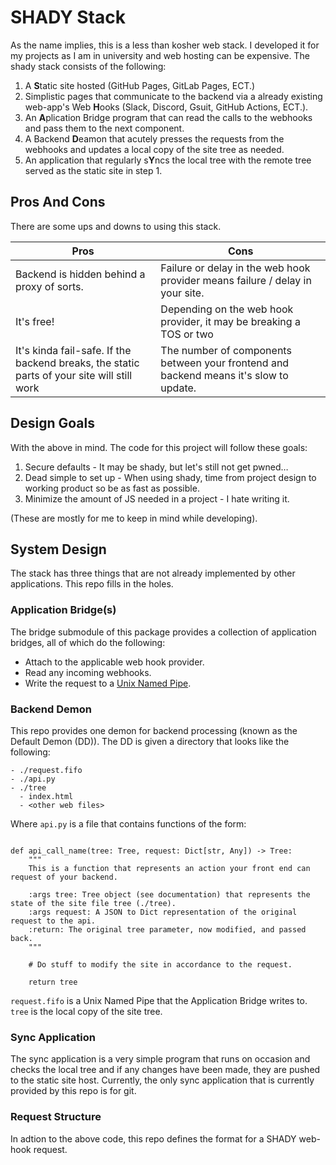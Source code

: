 # SHADY Stack

As the name implies, this is a less than kosher web stack. I developed it for
my projects as I am in university and web hosting can be expensive. The shady stack consists of the following:

1. A **S**tatic site hosted (GitHub Pages, GitLab Pages, ECT.)
2. Simplistic pages that communicate to the backend via a already existing web-app's Web **H**ooks (Slack, Discord, Gsuit, GitHub Actions, ECT.).
3. An **A**plication Bridge program that can read the calls to the webhooks and pass them to the next component.
4. A Backend **D**eamon that acutely presses the requests from the webhooks and updates a local copy of the site tree as needed.
5. An application that regularly s**Y**ncs the local tree with the remote tree served as the static site in step 1.

## Pros And Cons

There are some ups and downs to using this stack.

| Pros | Cons |
|------|------|
| Backend is hidden behind a proxy of sorts. | Failure or delay in the web hook provider means failure / delay in your site. |
| It's free! | Depending on the web hook provider, it may be breaking a TOS or two |
| It's kinda fail-safe. If the backend breaks, the static parts of your site will still work | The number of components between your frontend and backend means it's slow to update. |

## Design Goals

With the above in mind. The code for this project will follow these goals:

1. Secure defaults - It may be shady, but let's still not get pwned…
2. Dead simple to set up - When using shady, time from project design to working product so be as fast as possible.
3. Minimize the amount of JS needed in a project - I hate writing it.

(These are mostly for me to keep in mind while developing).

## System Design

The stack has three things that are not already implemented by other applications. This repo fills in the holes.

### Application Bridge(s)

The bridge submodule of this package provides a collection of application bridges, all of which do the following:

- Attach to the applicable web hook provider.
- Read any incoming webhooks.
- Write the request to a [Unix Named Pipe](https://www.google.com/url?sa=t&rct=j&q=&esrc=s&source=web&cd=&cad=rja&uact=8&ved=2ahUKEwjb0cPk1Kz9AhXmAzQIHcQRD6IQFnoECAwQAQ&url=https%3A%2F%2Fman7.org%2Flinux%2Fman-pages%2Fman7%2Ffifo.7.html&usg=AOvVaw2_M936WOCsiGhCs-OLBNZT).


### Backend Demon

This repo provides one demon for backend processing (known as the Default Demon
(DD)). The DD is given a directory that looks like the following:

```
- ./request.fifo
- ./api.py
- ./tree
  - index.html
  - <other web files> 
```

Where `api.py` is a file that contains functions of the form:

```python3

def api_call_name(tree: Tree, request: Dict[str, Any]) -> Tree:
    """
    This is a function that represents an action your front end can request of your backend.

    :args tree: Tree object (see documentation) that represents the state of the site file tree (./tree).
    :args request: A JSON to Dict representation of the original request to the api.
    :return: The original tree parameter, now modified, and passed back.
    """

    # Do stuff to modify the site in accordance to the request.

    return tree
```

`request.fifo` is a Unix Named Pipe that the Application Bridge writes to. `tree` is the local copy of the site tree.

### Sync Application

The sync application is a very simple program that runs on occasion and checks
the local tree and if any changes have been made, they are pushed to the static
site host. Currently, the only sync application that is currently provided by this
repo is for git.

### Request Structure

In adtion to the above code, this repo defines the format for a SHADY web-hook request. 
